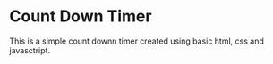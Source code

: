 # Count Down Timer #

This is a simple count downn timer created using basic html, css and javasctript.